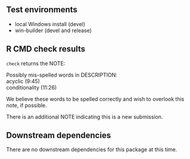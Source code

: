 ## Test environments
* local Windows install (devel)
* win-builder (devel and release)

## R CMD check results
`check` returns the NOTE:  

Possibly mis-spelled words in DESCRIPTION:  
  acyclic (9:45)  
  conditionality (11:26)  

We believe these words to be spelled 
correctly and wish to overlook this note, if possible.

There is an additional NOTE indicating this is a new 
submission.



## Downstream dependencies
There are no downstream dependencies for this package
at this time.